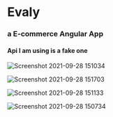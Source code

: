# Evaly
### a E-commerce Angular App
#### Api I am using is a fake one 


![Screenshot 2021-09-28 151034](https://user-images.githubusercontent.com/65096534/135059010-67e234c8-dbdb-457f-b7a3-1381ad9077d0.png)

![Screenshot 2021-09-28 151703](https://user-images.githubusercontent.com/65096534/135059674-b62bf286-f373-4707-86af-b530b2e83a09.png)

![Screenshot 2021-09-28 151133](https://user-images.githubusercontent.com/65096534/135059047-f228f42f-1f84-4c9d-a139-6c3882c9356b.png)

![Screenshot 2021-09-28 150734](https://user-images.githubusercontent.com/65096534/135059000-47d39f3a-0629-411e-af37-9d7abdf21428.png)
